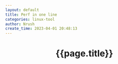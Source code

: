 ```yaml
---
layout: default
title: Perf in one line
categories: linux-tool
author: Nrush
create_time: 2023-04-01 20:48:13
---
```

<center><h1>{{page.title}}</h1></center>

```sh

```